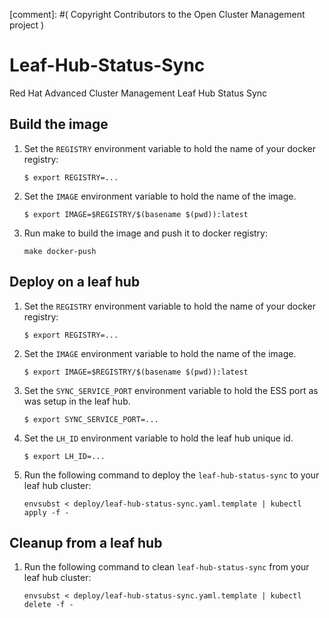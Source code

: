 [comment]: #( Copyright Contributors to the Open Cluster Management project )

# Leaf-Hub-Status-Sync
Red Hat Advanced Cluster Management Leaf Hub Status Sync

## Build the image

1.  Set the `REGISTRY` environment variable to hold the name of your docker registry:
    ```
    $ export REGISTRY=...
    ```
    
1.  Set the `IMAGE` environment variable to hold the name of the image.

    ```
    $ export IMAGE=$REGISTRY/$(basename $(pwd)):latest
    ```
    
1.  Run make to build the image and push it to docker registry:
    ```
    make docker-push
    ```

## Deploy on a leaf hub

1.  Set the `REGISTRY` environment variable to hold the name of your docker registry:
    ```
    $ export REGISTRY=...
    ```
    
1.  Set the `IMAGE` environment variable to hold the name of the image.

    ```
    $ export IMAGE=$REGISTRY/$(basename $(pwd)):latest
    ```

1.  Set the `SYNC_SERVICE_PORT` environment variable to hold the ESS port as was setup in the leaf hub.
    ```
    $ export SYNC_SERVICE_PORT=...
    ```
    
1.  Set the `LH_ID` environment variable to hold the leaf hub unique id.
    ```
    $ export LH_ID=...
    ```
    
1.  Run the following command to deploy the `leaf-hub-status-sync` to your leaf hub cluster:  
    ```
    envsubst < deploy/leaf-hub-status-sync.yaml.template | kubectl apply -f -
    ```
    
## Cleanup from a leaf hub
    
1.  Run the following command to clean `leaf-hub-status-sync` from your leaf hub cluster:  
    ```
    envsubst < deploy/leaf-hub-status-sync.yaml.template | kubectl delete -f -
    ```
